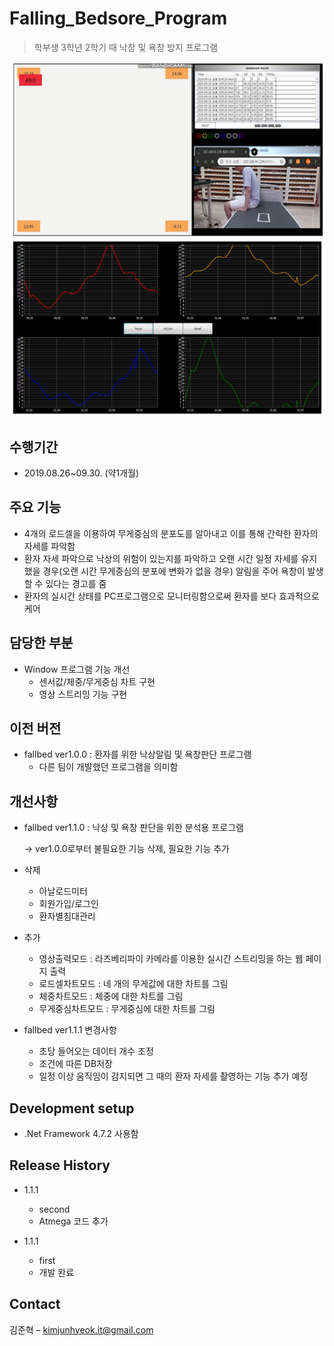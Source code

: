# Falling_Bedsore_Program
>학부생 3학년 2학기 때 낙창 및 욕창 방지 프로그램

![](readme-img/header1.png)
![](readme-img/header2.png)

## 수행기간
* 2019.08.26~09.30. (약1개월)


## 주요 기능
* 4개의 로드셀을 이용하여 무게중심의 분포도를 알아내고 이를 통해 간략한 환자의 자세를 파악함
* 환자 자세 파악으로 낙상의 위험이 있는지를 파악하고 오랜 시간 일정 자세를 유지했을 경우(오랜 시간 무게중심의 분포에 변화가 없을 경우) 알림을 주어 욕창이 발생 할 수 있다는 경고를 줌
* 환자의 실시간 상태를 PC프로그램으로 모니터링함으로써 환자를 보다 효과적으로 케어


## 담당한 부분
* Window 프로그램 기능 개선
    * 센서값/체중/무게중심 차트 구현
    * 영상 스트리밍 기능 구현


## 이전 버전
* fallbed ver1.0.0 : 환자를 위한 낙상알림 및 욕창판단 프로그램
    * 다른 팀이 개발했던 프로그램을 의미함
 
 
## 개선사항
* fallbed ver1.1.0 : 낙상 및 욕창 판단을 위한 분석용 프로그램
    
    -> ver1.0.0로부터 불필요한 기능 삭제, 필요한 기능 추가
    
* 삭제 
    * 아날로드미터 
    * 회원가입/로그인
    * 환자별침대관리
 
* 추가
    * 영상출력모드 : 라즈베리파이 카메라를 이용한 실시간 스트리밍을 하는 웹 페이지 출력
    * 로드셀차트모드 : 네 개의 무게값에 대한 차트를 그림
    * 체중차트모드 : 체중에 대한 차트를 그림
    * 무게중심차트모드 : 무게중심에 대한 차트를 그림

* fallbed ver1.1.1 변경사항
    * 초당 들어오는 데이터 개수 조정
    * 조건에 따른 DB저장
    * 일정 이상 움직임이 감지되면 그 때의 환자 자세를 촬영하는 기능 추가 예정


## Development setup
* .Net Framework 4.7.2 사용함


## Release History

* 1.1.1
    * second
    * Atmega 코드 추가

* 1.1.1
    * first
    * 개발 완료


## Contact

김준혁 – kimjunhyeok.it@gmail.com
